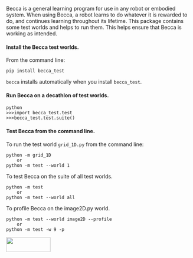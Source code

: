 Becca is a general learning program for use in any robot or embodied system.
When using Becca, a robot learns to do whatever it is rewarded to do, 
and continues learning throughout its lifetime. This package contains 
some test worlds and helps to run them. This helps ensure that 
Becca is working as intended.

#### Install the Becca test worlds.

From the command line:

    pip install becca_test

`becca` installs automatically when you install `becca_test`. 

#### Run Becca on a decathlon of test worlds.

    python
    >>>import becca_test.test
    >>>becca_test.test.suite()
    
#### Test Becca from the command line.

To run the test world `grid_1D.py` from the command line:

    python -m grid_1D
        or
    python -m test --world 1

To test Becca on the suite of all test worlds.

    python -m test
        or
    python -m test --world all

To profile Becca on the image2D.py world.

    python -m test --world image2D --profile
        or
    python -m test -w 9 -p

<a href="url"><img src="https://github.com/brohrer/becca-docs/raw/master/figs/logo_plate.png" 
align="center" height="40" width="120" ></a>
 
